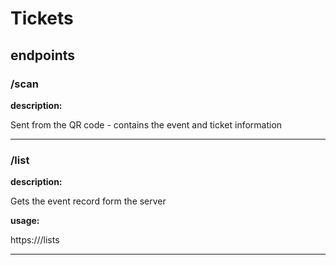 # Tickets

## endpoints


### /scan
**description:**

Sent from the QR code - contains the event and ticket information

<hr/>

### /list

**description:**

Gets the event record form the server

**usage:**

https://<URL>/lists

<hr/>